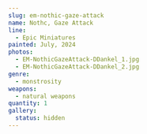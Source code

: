 ```yaml
---
slug: em-nothic-gaze-attack
name: Nothc, Gaze Attack
line:
  - Epic Miniatures
painted: July, 2024
photos:
  - EM-NothicGazeAttack-DDankel_1.jpg
  - EM-NothicGazeAttack-DDankel_2.jpg
genre:
  - monstrosity
weapons:
  - natural weapons
quantity: 1
gallery:
  status: hidden
---
```

